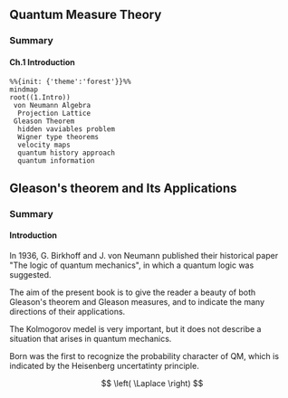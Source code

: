 ## Quantum Measure Theory

### Summary

#### Ch.1 Introduction

```mermaid
%%{init: {'theme':'forest'}}%%
mindmap
root((1.Intro))
 von Neumann Algebra
  Projection Lattice
 Gleason Theorem
  hidden vaviables problem
  Wigner type theorems
  velocity maps
  quantum history approach
  quantum information
```

## Gleason's theorem and Its Applications

### Summary

#### Introduction

In 1936, G. Birkhoff and J. von Neumann published their historical paper "The logic of quantum mechanics", in which a quantum logic was suggested.

The aim of the present book is to give the reader a beauty of both Gleason's theorem and Gleason measures, and to indicate the many directions of their applications.

The Kolmogorov medel is very important, but it does not describe a situation that arises in quantum mechanics.

Born was the first to recognize the probability character of QM, which is indicated by the Heisenberg uncertatinty principle.

$$ \left( \Laplace \right) $$